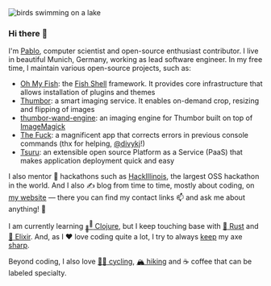 <img alt="birds swimming on a lake" title="Vögel am Starnberger See" src="https://raw.githubusercontent.com/scorphus/scorphus/master/banner.jpg" />

### Hi there :wave:

I'm [Pablo][website], computer scientist and open-source enthusiast contributor. I live in beautiful
Munich, Germany, working as lead software engineer. In my free time, I maintain various open-source
projects, such as:

- [Oh My Fish][oh-my-fish]: the [Fish Shell][fish-shell] framework. It provides core infrastructure
  that allows installation of plugins and themes
- [Thumbor][thumbor]: a smart imaging service. It enables on-demand crop, resizing and flipping of
  images
- [thumbor-wand-engine][]: an imaging engine for Thumbor built on top of [ImageMagick][wand]
- [The Fuck][thefuck]: a magnificent app that corrects errors in previous console commands (thx for
  helping, [@divykj][divykj]!)
- [Tsuru][tsuru]: an extensible open source Platform as a Service (PaaS) that makes application
  deployment quick and easy

I also mentor :raised_hands: hackathons such as [HackIllinois][mentor-spotlight], the largest OSS
hackathon in the world. And I also :writing_hand: blog from time to time, mostly about coding, on
[my website][website] — there you can find my contact links :mailbox: and ask me about anything!
:speech_balloon:

I am currently learning [<sub>:green_heart:</sub><sup>:blue_heart:</sup> Clojure][advent-of-code-2017], but I
keep touching base with [:crab: Rust][advent-of-code-2018] and [:purple_heart:
Elixir][advent-of-code-2019]. And, as I :heart: love coding quite a lot, I try to always
[keep][advent-of-code-2020] my axe [sharp][pythonchallengesolutions].

Beyond coding, I also love [:biking_man: cycling][strava], [:mountain_snow: hiking][strava] and
:coffee: coffee that can be labeled specialty.

[website]: https://pabloaguiar.me
[oh-my-fish]: https://github.com/oh-my-fish/oh-my-fish
[fish-shell]: https://github.com/fish-shell/fish-shell
[thumbor]: https://github.com/thumbor
[tsuru]: https://github.com/tsuru
[thefuck]: https://github.com/nvbn/thefuck
[divykj]: https://github.com/divykj
[dotfiles]: https://github.com/scorphus/dotfiles
[mentor-spotlight]: https://blog.hackillinois.org/spotlights/2018/08/14/mentor-spotlight-pablo-aguiar.html
[thumbor-wand-engine]: https://github.com/scorphus/thumbor-wand-engine
[wand]: https://github.com/emcconville/wand
[advent-of-code-2017]: https://github.com/scorphus/advent-of-code-2017
[advent-of-code-2018]: https://github.com/scorphus/advent-of-code-2018
[advent-of-code-2019]: https://github.com/scorphus/advent-of-code-2019
[advent-of-code-2020]: https://github.com/scorphus/advent-of-code-2020
[pythonchallengesolutions]: https://github.com/scorphus/PythonChallengeSolutions
[strava]: https://www.strava.com/athletes/31488876
